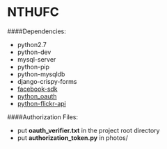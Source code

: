 # NTHUFC

####Dependencies:
* python2.7
* python-dev
* mysql-server
* python-pip
* python-mysqldb
* django-crispy-forms
* [facebook-sdk](https://github.com/EelaiWind/facebook-sdk)
* [python_oauth](https://github.com/EelaiWind/python_oauth)
* [python-flickr-api](https://github.com/EelaiWind/python-flickr-api)

####Authorization Files:
* put **oauth_verifier.txt** in the project root directory
* put **authorization_token.py** in photos/
